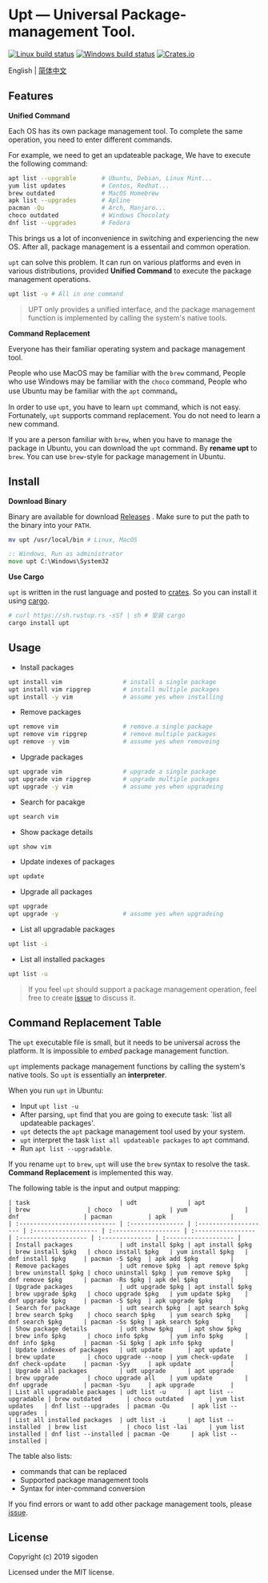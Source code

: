 # Upt — **U**niversal **P**ackage-management **T**ool.

[![Linux build status](https://travis-ci.org/sigoden/upt.svg)](https://travis-ci.org/sigoden/upt)
[![Windows build status](https://ci.appveyor.com/api/projects/status/github/sigoden/upt?svg=true)](https://ci.appveyor.com/project/sigoden/upt)
[![Crates.io](https://img.shields.io/crates/v/upt.svg)](https://crates.io/crates/upt)

English | [简体中文](./README-zh_CN.md)

## Features

**Unified Command**

Each OS has its own package management tool. To complete the same operation, you need to enter different commands.

For example, we need to get an updateable package, We have to execute the following command:

```sh
apt list --upgrable       # Ubuntu, Debian, Linux Mint...
yum list updates          # Centos, Redhat...
brew outdated             # MacOS Homebrew
apk list --upgrades       # Apline
pacman -Qu                # Arch, Manjaro...
choco outdated            # Windows Chocolaty
dnf list --upgrades       # Fedora
```

This brings us a lot of inconvenience in switching and experiencing the new OS. After all, package management is a essentail and common operation.

`upt` can solve this problem. It can run on various platforms and even in various distributions, provided **Unified Command** to execute the package management operations.

```sh
upt list -u # All in one command
```

> UPT only provides a unified interface, and the package management function is implemented by calling the system's native tools.


**Command Replacement**

Everyone has their familiar operating system and package management tool. 

People who use MacOS may be familiar with the `brew` command, People who use Windows may be familiar with the `choco` command, People who use Ubuntu may be familiar with the `apt` command。

In order to use `upt`, you have to learn `upt` command, which is not easy. Fortunately, `upt` supports command replacement. You do not need to learn a new command.

If you are a person familiar with `brew`, when you have to manage the package in Ubuntu, you can download the `upt` command. By **rename upt** to `brew`. You can use `brew`-style for package management in Ubuntu.

## Install

**Download Binary**

Binary are available for download [Releases](https://github.com/sigoden/upt/releases) . Make sure to put the path to the binary into your `PATH`.

```sh
mv upt /usr/local/bin # Linux, MacOS
```

```bat 
:: Windows, Run as administrator
move upt C:\Windows\System32 
```

**Use Cargo**

`upt` is written in the rust language and posted to [crates](https://crates.io/crates/upt). So you can install it using [cargo](https://doc.rust-lang.org/stable/cargo/).

```sh
# curl https://sh.rustup.rs -sSf | sh # 安装 cargo
cargo install upt
```

## Usage

- Install packages

```sh
upt install vim                 # install a single package
upt install vim ripgrep         # install multiple packages
upt install -y vim              # assume yes when installing
```

- Remove packages 

```sh
upt remove vim                  # remove a single package
upt remove vim ripgrep          # remove multiple packages
upt remove -y vim               # assume yes when removeing
```

- Upgrade packages

```sh
upt upgrade vim                 # upgrade a single package
upt upgrade vim ripgrep         # upgrade multiple packages
upt upgrade -y vim              # assume yes when upgradeing
```

- Search for pacakge

```sh
upt search vim
```

- Show package details

```sh
upt show vim
```

- Update indexes of packages

```sh
upt update
```

- Upgrade all packages

```sh
upt upgrade
upt upgrade -y                  # assume yes when upgradeing
```

- List all upgradable packages

```sh
upt list -i
```

- List all installed packages

```sh
upt list -u
```
> If you feel `upt` should support a package management operation, feel free to create [issue](https://github.com/sigoden/upt/issues/new) to discuss it.

## Command Replacement Table

The `upt` executable file is small, but it needs to be universal across the platform. It is impossible to *embed* package management function.

`upt` implements package management functions by calling the system's native tools. So `upt` is essentially an **interpreter**.

When you run `upt` in Ubuntu:

 - Input `upt list -u`
 - After parsing, `upt` find that you are going to execute task: `list all updateable packages'.
 - `upt` detects the `apt` package management tool used by your system.
 - `upt` interpret the task `list all updateable packages` to `apt` command.
 - Run `apt list --upgradable`.

If you rename `upt` to `brew`, `upt` will use the `brew` syntax to resolve the task. **Command Replacement** is implemented this way.

The following table is the input and output mapping:

```
| task                         | udt              | apt                   | brew                | choco                | yum                | dnf                  | pacman          | apk                  |
| :--------------------------- | :--------------- | :-------------------- | :------------------ | :------------------- | :----------------- | :------------------- | :-------------- | :------------------- |
| Install packages             | udt install $pkg | apt install $pkg      | brew install $pkg   | choco install $pkg   | yum install $pkg   | dnf install $pkg     | pacman -S $pkg  | apk add $pkg         |
| Remove packages              | udt remove $pkg  | apt remove $pkg       | brew uninstall $pkg | choco uninstall $pkg | yum remove $pkg    | dnf remove $pkg      | pacman -Rs $pkg | apk del $pkg         |
| Upgrade packages             | udt upgrade $pkg | apt install $pkg      | brew upgrade $pkg   | choco upgrade $pkg   | yum update $pkg    | dnf upgrade $pkg     | pacman -S $pkg  | apk upgrade $pkg     |
| Search for package           | udt search $pkg  | apt search $pkg       | brew search $pkg    | choco search $pkg    | yum search $pkg    | dnf search $pkg      | pacman -Ss $pkg | apk search $pkg      |
| Show package details         | udt show $pkg    | apt show $pkg         | brew info $pkg      | choco info $pkg      | yum info $pkg      | dnf info $pkg        | pacman -Si $pkg | apk info $pkg        |
| Update indexes of packages   | udt update       | apt update            | brew update         | choco upgrade --noop | yum check-update   | dnf check-update     | pacman -Syy     | apk update           |
| Upgrade all packages         | udt upgrade      | apt upgrade           | brew upgrade        | choco upgrade all    | yum update         | dnf upgrade          | pacman -Syu     | apk upgrade          |
| List all upgradable packages | udt list -u      | apt list --upgradable | brew outdated       | choco outdated       | yum list updates   | dnf list --upgrades  | pacman -Qu      | apk list --upgrades  |
| List all installed packages  | udt list -i      | apt list --installed  | brew list           | choco list -lai      | yum list installed | dnf list --installed | pacman -Qe      | apk list --installed |
```

The table also lists:

  - commands that can be replaced
  - Supported package management tools
  - Syntax for inter-command conversion

If you find errors or want to add other package management tools, please [issue](https://github.com/sigoden/upt/issues/new).

## License


Copyright (c) 2019 sigoden

Licensed under the MIT license.